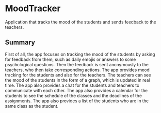 # MoodTracker

Application that tracks the mood of the students and sends feedback to the teachers.

## Summary
First of all, the app focuses on tracking the mood of the students by asking for feedback from them, such as daily emojis or answers to some psychological questions. Then the feedback is sent anonymously to the teachers, who then take corresponding actions. The app provides mood tracking for the students and also for the teachers. The teachers can see the mood of the students in the form of a graph, which is updated in real time. The app also provides a chat for the students and teachers to communicate with each other. The app also provides a calendar for the students to see the schedule of the classes and the deadlines of the assignments. The app also provides a list of the students who are in the same class as the student. 